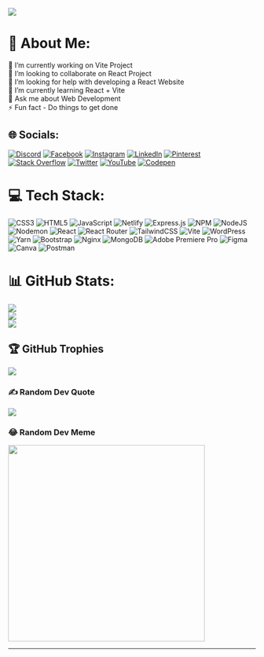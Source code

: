 [![](https://visitcount.itsvg.in/api?id=developer-ankitt&icon=5&color=0)](https://visitcount.itsvg.in)

# 💫 About Me:
🔭 I’m currently working on Vite Project<br>👯 I’m looking to collaborate on React Project<br>🤝 I’m looking for help with developing a React Website<br>🌱 I’m currently learning React + Vite<br>💬 Ask me about Web Development<br>⚡ Fun fact - Do things to get done


## 🌐 Socials:
[![Discord](https://img.shields.io/badge/Discord-%237289DA.svg?logo=discord&logoColor=white)](https://discord.gg/developer_ankitt) [![Facebook](https://img.shields.io/badge/Facebook-%231877F2.svg?logo=Facebook&logoColor=white)](https://facebook.com/developer_ankitt) [![Instagram](https://img.shields.io/badge/Instagram-%23E4405F.svg?logo=Instagram&logoColor=white)](https://instagram.com/developer_ankitt) [![LinkedIn](https://img.shields.io/badge/LinkedIn-%230077B5.svg?logo=linkedin&logoColor=white)](https://linkedin.com/in/developer_ankitt) [![Pinterest](https://img.shields.io/badge/Pinterest-%23E60023.svg?logo=Pinterest&logoColor=white)](https://pinterest.com/developer_ankitt) [![Stack Overflow](https://img.shields.io/badge/-Stackoverflow-FE7A16?logo=stack-overflow&logoColor=white)](https://stackoverflow.com/users/developer_ankitt) [![Twitter](https://img.shields.io/badge/Twitter-%231DA1F2.svg?logo=Twitter&logoColor=white)](https://twitter.com/developer_ankitt) [![YouTube](https://img.shields.io/badge/YouTube-%23FF0000.svg?logo=YouTube&logoColor=white)](https://youtube.com/@developer_ankitt) [![Codepen](https://img.shields.io/badge/Codepen-000000?style=for-the-badge&logo=codepen&logoColor=white)](https://codepen.io/developer_ankitt) 

# 💻 Tech Stack:
![CSS3](https://img.shields.io/badge/css3-%231572B6.svg?style=for-the-badge&logo=css3&logoColor=white) ![HTML5](https://img.shields.io/badge/html5-%23E34F26.svg?style=for-the-badge&logo=html5&logoColor=white) ![JavaScript](https://img.shields.io/badge/javascript-%23323330.svg?style=for-the-badge&logo=javascript&logoColor=%23F7DF1E) ![Netlify](https://img.shields.io/badge/netlify-%23000000.svg?style=for-the-badge&logo=netlify&logoColor=#00C7B7) ![Express.js](https://img.shields.io/badge/express.js-%23404d59.svg?style=for-the-badge&logo=express&logoColor=%2361DAFB) ![NPM](https://img.shields.io/badge/NPM-%23CB3837.svg?style=for-the-badge&logo=npm&logoColor=white) ![NodeJS](https://img.shields.io/badge/node.js-6DA55F?style=for-the-badge&logo=node.js&logoColor=white) ![Nodemon](https://img.shields.io/badge/NODEMON-%23323330.svg?style=for-the-badge&logo=nodemon&logoColor=%BBDEAD) ![React](https://img.shields.io/badge/react-%2320232a.svg?style=for-the-badge&logo=react&logoColor=%2361DAFB) ![React Router](https://img.shields.io/badge/React_Router-CA4245?style=for-the-badge&logo=react-router&logoColor=white) ![TailwindCSS](https://img.shields.io/badge/tailwindcss-%2338B2AC.svg?style=for-the-badge&logo=tailwind-css&logoColor=white) ![Vite](https://img.shields.io/badge/vite-%23646CFF.svg?style=for-the-badge&logo=vite&logoColor=white) ![WordPress](https://img.shields.io/badge/WordPress-%23117AC9.svg?style=for-the-badge&logo=WordPress&logoColor=white) ![Yarn](https://img.shields.io/badge/yarn-%232C8EBB.svg?style=for-the-badge&logo=yarn&logoColor=white) ![Bootstrap](https://img.shields.io/badge/bootstrap-%238511FA.svg?style=for-the-badge&logo=bootstrap&logoColor=white) ![Nginx](https://img.shields.io/badge/nginx-%23009639.svg?style=for-the-badge&logo=nginx&logoColor=white) ![MongoDB](https://img.shields.io/badge/MongoDB-%234ea94b.svg?style=for-the-badge&logo=mongodb&logoColor=white) ![Adobe Premiere Pro](https://img.shields.io/badge/Adobe%20Premiere%20Pro-9999FF.svg?style=for-the-badge&logo=Adobe%20Premiere%20Pro&logoColor=white) ![Figma](https://img.shields.io/badge/figma-%23F24E1E.svg?style=for-the-badge&logo=figma&logoColor=white) ![Canva](https://img.shields.io/badge/Canva-%2300C4CC.svg?style=for-the-badge&logo=Canva&logoColor=white) ![Postman](https://img.shields.io/badge/Postman-FF6C37?style=for-the-badge&logo=postman&logoColor=white)
# 📊 GitHub Stats:
![](https://github-readme-stats.vercel.app/api?username=developer-ankitt&theme=blue-green&hide_border=true&include_all_commits=false&count_private=false)<br/>
![](https://github-readme-streak-stats.herokuapp.com/?user=developer-ankitt&theme=blue-green&hide_border=true)<br/>
![](https://github-readme-stats.vercel.app/api/top-langs/?username=developer-ankitt&theme=blue-green&hide_border=true&include_all_commits=false&count_private=false&layout=compact)

## 🏆 GitHub Trophies
![](https://github-profile-trophy.vercel.app/?username=developer-ankitt&theme=radical&no-frame=true&no-bg=true&margin-w=4)

### ✍️ Random Dev Quote
![](https://quotes-github-readme.vercel.app/api?type=horizontal&theme=radical)

### 😂 Random Dev Meme
<img src='https://randommeme-five.vercel.app/' style="height: 400px;"/>

---

<!-- Proudly created with GPRM ( https://gprm.itsvg.in ) -->
